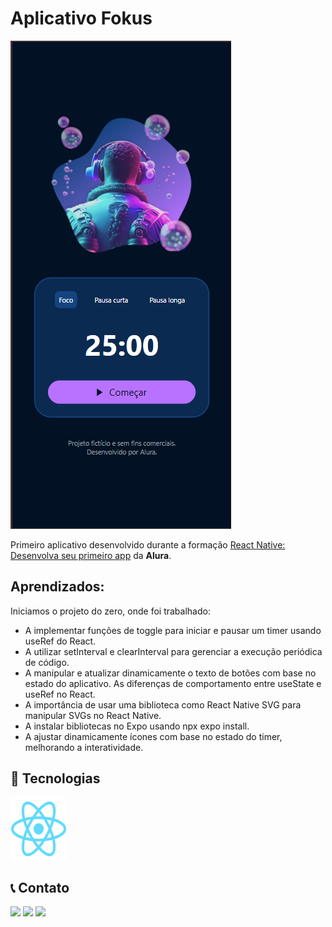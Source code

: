 # Aplicativo Fokus

<img src="./assets/images/app-fokus.PNG">

Primeiro aplicativo desenvolvido durante a formação [React Native: Desenvolva seu primeiro app](https://cursos.alura.com.br/formacao-react-native-primeiro-app) da **Alura**.

## Aprendizados:

Iniciamos o projeto do zero, onde foi trabalhado:

- A implementar funções de toggle para iniciar e pausar um timer usando useRef do React.
- A utilizar setInterval e clearInterval para gerenciar a execução periódica de código.
- A manipular e atualizar dinamicamente o texto de botões com base no estado do aplicativo.
  As diferenças de comportamento entre useState e useRef no React.
- A importância de usar uma biblioteca como React Native SVG para manipular SVGs no React Native.
- A instalar bibliotecas no Expo usando npx expo install.
- A ajustar dinamicamente ícones com base no estado do timer, melhorando a interatividade.

## 🚀 Tecnologias

<img alt="React Native" height="100" width="90" src="https://raw.githubusercontent.com/devicons/devicon/master/icons/react/react-original.svg">

<h2> 📞 Contato</h2>
<div> 
  <a href="https://instagram.com/misaelvborges" target="_blank"><img src="https://img.shields.io/badge/-Instagram-%23E4405F?style=for-the-badge&logo=instagram&logoColor=white" target="_blank"></a>
  <a href = "mailto:misaelborges1981@gmail.com"><img src="https://img.shields.io/badge/-Gmail-%23333?style=for-the-badge&logo=gmail&logoColor=white" target="_blank"></a>
  <a href="https://www.linkedin.com/in/misael-borges-5a5214181" target="_blank"><img src="https://img.shields.io/badge/-LinkedIn-%230077B5?style=for-the-badge&logo=linkedin&logoColor=white" target="_blank"></a> 
  <a href= https://img.shields.io/badge/WhatsApp-25D366?style=for-the-badge&logo=whatsapp&logoColor=white></a>
</div>
